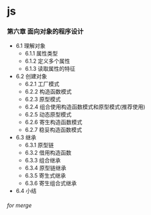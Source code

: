 # js

### 第六章 面向对象的程序设计

- 6.1 理解对象
  - 6.1.1 属性类型
  - 6.1.2 定义多个属性
  - 6.1.3 读取属性的特征
- 6.2 创建对象
  - 6.2.1 工厂模式
  - 6.2.2 构造函数模式
  - 6.2.3 原型模式
  - 6.2.4 组合使用构造函数模式和原型模式(推荐使用)
  - 6.2.5 动态原型模式
  - 6.2.6 寄生构造函数模式
  - 6.2.7 稳妥构造函数模式
- 6.3 继承
  - 6.3.1 原型链
  - 6.3.2 借用构造函数
  - 6.3.3 组合继承
  - 6.3.4 原型链继承
  - 6.3.5 寄生式继承
  - 6.3.6 寄生组合式继承
- 6.4 小结

###### for merge
